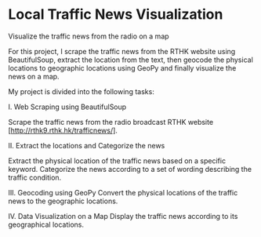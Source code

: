 # Local Traffic News Visualization
 Visualize the traffic news from the radio on a map

For this project, I scrape the traffic news from the RTHK website using BeautifulSoup, extract the location from the text, then geocode the physical locations to geographic locations using GeoPy and finally visualize the news on a map. 

My project is divided into the following tasks:

I. Web Scraping using BeautifulSoup

Scrape the traffic news from the radio broadcast RTHK website [http://rthk9.rthk.hk/trafficnews/].


II. Extract the locations and Categorize the news

Extract the physical location of the traffic news based on a specific keyword. Categorize the news according to a set of wording describing the traffic condition.


III. Geocoding using GeoPy
Convert the physical locations of the traffic news to the geographic locations.


IV. Data Visualization on a Map
Display the traffic news according to its geographical locations.
